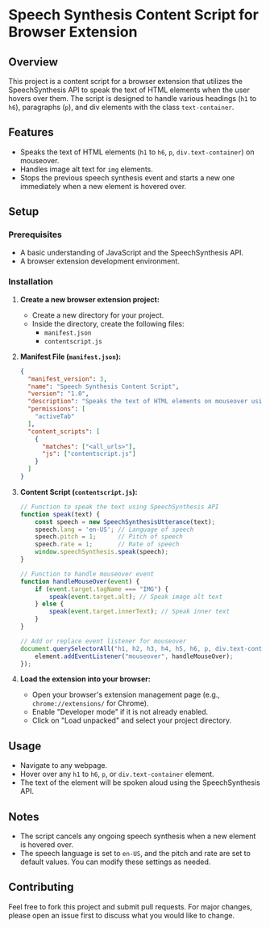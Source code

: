# Speech Synthesis Content Script for Browser Extension

## Overview

This project is a content script for a browser extension that utilizes the SpeechSynthesis API to speak the text of HTML elements when the user hovers over them. The script is designed to handle various headings (`h1` to `h6`), paragraphs (`p`), and div elements with the class `text-container`.

## Features

- Speaks the text of HTML elements (`h1` to `h6`, `p`, `div.text-container`) on mouseover.
- Handles image alt text for `img` elements.
- Stops the previous speech synthesis event and starts a new one immediately when a new element is hovered over.

## Setup

### Prerequisites

- A basic understanding of JavaScript and the SpeechSynthesis API.
- A browser extension development environment.

### Installation

1. **Create a new browser extension project:**

   - Create a new directory for your project.
   - Inside the directory, create the following files:
     - `manifest.json`
     - `contentscript.js`

2. **Manifest File (`manifest.json`):**

   ```json
   {
     "manifest_version": 3,
     "name": "Speech Synthesis Content Script",
     "version": "1.0",
     "description": "Speaks the text of HTML elements on mouseover using the SpeechSynthesis API.",
     "permissions": [
       "activeTab"
     ],
     "content_scripts": [
       {
         "matches": ["<all_urls>"],
         "js": ["contentscript.js"]
       }
     ]
   }
   ```

3. **Content Script (`contentscript.js`):**

   ```javascript
   // Function to speak the text using SpeechSynthesis API
   function speak(text) {
       const speech = new SpeechSynthesisUtterance(text);
       speech.lang = 'en-US'; // Language of speech
       speech.pitch = 1;      // Pitch of speech
       speech.rate = 1;       // Rate of speech
       window.speechSynthesis.speak(speech);
   }

   // Function to handle mouseover event
   function handleMouseOver(event) {
       if (event.target.tagName === "IMG") {
           speak(event.target.alt); // Speak image alt text
       } else {
           speak(event.target.innerText); // Speak inner text
       }
   }

   // Add or replace event listener for mouseover
   document.querySelectorAll("h1, h2, h3, h4, h5, h6, p, div.text-container").forEach((element) => {
       element.addEventListener("mouseover", handleMouseOver);
   });
   ```

4. **Load the extension into your browser:**

   - Open your browser's extension management page (e.g., `chrome://extensions/` for Chrome).
   - Enable "Developer mode" if it is not already enabled.
   - Click on "Load unpacked" and select your project directory.

## Usage

- Navigate to any webpage.
- Hover over any `h1` to `h6`, `p`, or `div.text-container` element.
- The text of the element will be spoken aloud using the SpeechSynthesis API.

## Notes

- The script cancels any ongoing speech synthesis when a new element is hovered over.
- The speech language is set to `en-US`, and the pitch and rate are set to default values. You can modify these settings as needed.

## Contributing

Feel free to fork this project and submit pull requests. For major changes, please open an issue first to discuss what you would like to change.

